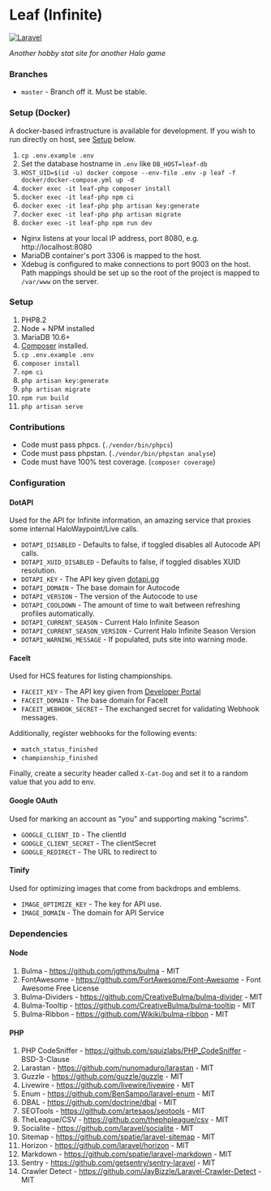 # Leaf (Infinite)
[![Laravel](https://github.com/iBotPeaches/LeafApp_Infinite/actions/workflows/laravel.yml/badge.svg)](https://github.com/iBotPeaches/LeafApp_Infinite/actions/workflows/laravel.yml)

_Another hobby stat site for another Halo game_

### Branches
 * `master` - Branch off it. Must be stable.

### Setup (Docker)
A docker-based infrastructure is available for development. If you wish to run directly on host, see [Setup](#setup) below.

1. `cp .env.example .env`
1. Set the database hostname in `.env` like `DB_HOST=leaf-db`
1. `HOST_UID=$(id -u) docker compose --env-file .env -p leaf -f docker/docker-compose.yml up -d`
1. `docker exec -it leaf-php composer install`
1. `docker exec -it leaf-php npm ci`
1. `docker exec -it leaf-php php artisan key:generate`
1. `docker exec -it leaf-php php artisan migrate`
1. `docker exec -it leaf-php npm run dev`

* Nginx listens at your local IP address, port 8080, e.g. http://localhost:8080
* MariaDB container's port 3306 is mapped to the host.
* Xdebug is configured to make connections to port 9003 on the host. Path mappings should be set up so the root of the project is mapped to `/var/www` on the server.

### Setup
1. PHP8.2
1. Node + NPM installed
1. MariaDB 10.6+
1. [Composer](https://getcomposer.org/) installed.
1. `cp .env.example .env`
1. `composer install`
1. `npm ci`
1. `php artisan key:generate`
1. `php artisan migrate`
1. `npm run build`
1. `php artisan serve`

### Contributions
 * Code must pass phpcs. (`./vendor/bin/phpcs`)
 * Code must pass phpstan. (`./vendor/bin/phpstan analyse`)
 * Code must have 100% test coverage. (`composer coverage`)

### Configuration

#### DotAPI
Used for the API for Infinite information, an amazing service that proxies some internal HaloWaypoint/Live calls.

 * `DOTAPI_DISABLED` - Defaults to false, if toggled disables all Autocode API calls.
 * `DOTAPI_XUID_DISABLED` - Defaults to false, if toggled disables XUID resolution.
 * `DOTAPI_KEY` - The API key given [dotapi.gg](https://dotapi.gg)
 * `DOTAPI_DOMAIN` - The base domain for Autocode
 * `DOTAPI_VERSION` - The version of the Autocode to use
 * `DOTAPI_COOLDOWN` - The amount of time to wait between refreshing profiles automatically.
 * `DOTAPI_CURRENT_SEASON` - Current Halo Infinite Season
 * `DOTAPI_CURRENT_SEASON_VERSION` - Current Halo Infinite Season Version
 * `DOTAPI_WARNING_MESSAGE` - If populated, puts site into warning mode.

#### FaceIt
Used for HCS features for listing championships.

 * `FACEIT_KEY` - The API key given from [Developer Portal](https://developers.faceit.com)
 * `FACEIT_DOMAIN` - The base domain for FaceIt
 * `FACEIT_WEBHOOK_SECRET` - The exchanged secret for validating Webhook messages.

Additionally, register webhooks for the following events:

 * `match_status_finished`
 * `championship_finished`

Finally, create a security header called `X-Cat-Dog` and set it to a random value that you add to env.

#### Google OAuth
Used for marking an account as "you" and supporting making "scrims".

 * `GOOGLE_CLIENT_ID` - The clientId
 * `GOOGLE_CLIENT_SECRET` - The clientSecret
 * `GOOGLE_REDIRECT` - The URL to redirect to

#### Tinify
Used for optimizing images that come from backdrops and emblems.
 * `IMAGE_OPTIMIZE_KEY` - The key for API use.
 * `IMAGE_DOMAIN` - The domain for API Service

### Dependencies

#### Node
1. Bulma - https://github.com/jgthms/bulma - MIT
1. FontAwesome - https://github.com/FortAwesome/Font-Awesome - Font Awesome Free License
1. Bulma-Dividers - https://github.com/CreativeBulma/bulma-divider - MIT
1. Bulma-Tooltip - https://github.com/CreativeBulma/bulma-tooltip - MIT
1. Bulma-Ribbon - https://github.com/Wikiki/bulma-ribbon - MIT

#### PHP
1. PHP CodeSniffer - https://github.com/squizlabs/PHP_CodeSniffer - BSD-3-Clause 
1. Larastan - https://github.com/nunomaduro/larastan - MIT
1. Guzzle - https://github.com/guzzle/guzzle - MIT
1. Livewire - https://github.com/livewire/livewire - MIT
1. Enum - https://github.com/BenSampo/laravel-enum - MIT
1. DBAL - https://github.com/doctrine/dbal - MIT
1. SEOTools - https://github.com/artesaos/seotools - MIT
1. TheLeague/CSV - https://github.com/thephpleague/csv - MIT
1. Socialite - https://github.com/laravel/socialite - MIT
1. Sitemap - https://github.com/spatie/laravel-sitemap - MIT
1. Horizon - https://github.com/laravel/horizon - MIT
1. Markdown - https://github.com/spatie/laravel-markdown - MIT
1. Sentry - https://github.com/getsentry/sentry-laravel - MIT
1. Crawler Detect - https://github.com/JayBizzle/Laravel-Crawler-Detect - MIT
